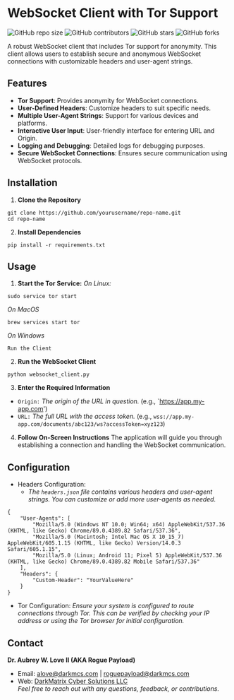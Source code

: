 # WebSocket Client with Tor Support

![GitHub repo size](https://img.shields.io/github/repo-size/RoguePayload/Websocket-Client)
![GitHub contributors](https://img.shields.io/github/contributors/RoguePayload/Websocket-Client)
![GitHub stars](https://img.shields.io/github/stars/RoguePayload/Websocket-Client?style=social)
![GitHub forks](https://img.shields.io/github/forks/RoguePayload/Websocket-Client?style=social)

A robust WebSocket client that includes Tor support for anonymity. This client allows users to establish secure and anonymous WebSocket connections with customizable headers and user-agent strings.

## Features

- **Tor Support**: Provides anonymity for WebSocket connections.
- **User-Defined Headers**: Customize headers to suit specific needs.
- **Multiple User-Agent Strings**: Support for various devices and platforms.
- **Interactive User Input**: User-friendly interface for entering URL and Origin.
- **Logging and Debugging**: Detailed logs for debugging purposes.
- **Secure WebSocket Connections**: Ensures secure communication using WebSocket protocols.

## Installation

1. **Clone the Repository**

```
git clone https://github.com/yourusername/repo-name.git
cd repo-name
```
2. **Install Dependencies**
```
pip install -r requirements.txt
```
## Usage
1. **Start the Tor Service:**
_On Linux:_
```
sudo service tor start
```
_On MacOS_
```
brew services start tor
```
_On Windows_
```
Run the Client
```

2. **Run the WebSocket Client**
```
python websocket_client.py
```

3. **Enter the Required Information**
 * `Origin:` _The origin of the URL in question._ (e.g., `https://app.my-app.com')  
 * `URL:` _The full URL with the access token._ (e.g., `wss://app.my-app.com/documents/abc123/ws?accessToken=xyz123`)  

4. **Follow On-Screen Instructions**
The application will guide you through establishing a connection and handling the WebSocket communication.

## Configuration
 * Headers Configuration:
   * _The `headers.json` file contains various headers and user-agent strings. You can customize or add more user-agents as needed._
```
{
    "User-Agents": [
        "Mozilla/5.0 (Windows NT 10.0; Win64; x64) AppleWebKit/537.36 (KHTML, like Gecko) Chrome/89.0.4389.82 Safari/537.36",
        "Mozilla/5.0 (Macintosh; Intel Mac OS X 10_15_7) AppleWebKit/605.1.15 (KHTML, like Gecko) Version/14.0.3 Safari/605.1.15",
        "Mozilla/5.0 (Linux; Android 11; Pixel 5) AppleWebKit/537.36 (KHTML, like Gecko) Chrome/89.0.4389.82 Mobile Safari/537.36"
    ],
    "Headers": {
        "Custom-Header": "YourValueHere"
    }
}
```
 * Tor Configuration:
   _Ensure your system is configured to route connections through Tor. This can be verified by checking your IP address or using the Tor browser for initial configuration._

## Contact
**Dr. Aubrey W. Love II (AKA Rogue Payload)**
 * Email: [alove@darkmcs.com](mailto:alove@darkmcs.com) | [roguepayload@darkmcs.com](mailto:roguepayload@darkmcs.com)  
 * Web: [DarkMatrix Cyber Solutions LLC](https://www.darkmcs.com)  
_Feel free to reach out with any questions, feedback, or contributions._

